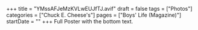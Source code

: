 +++
title = "YMssAFJeMzKVLwEUJfTJ.avif"
draft = false
tags = ["Photos"]
categories = ["Chuck E. Cheese's"]
pages = ["Boys' Life (Magazine)"]
startDate = ""
+++
Full Poster with the bottom text.

